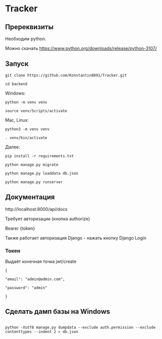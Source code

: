# Tracker

## Пререквизиты

Необходим python.

Можно скачать https://www.python.org/downloads/release/python-3107/

## Запуск

```
git clone https://github.com/Konstantin8891/Tracker.git

cd backend
```

Windows:

```
python -m venv venv

source venv/Scripts/activate
```

Mac, Linux:

```
python3 -m venv venv

. venv/bin/activate
```

Далее:

```
pip install -r requirements.txt

python manage.py migrate

python manage.py loaddata db.json

python manage.py runserver

```

## Документация

http://localhost:8000/api/docs

Требует авторизации (кнопка authorize)

Bearer {token}

Также работает авторизация Django - нажать кнопку Django Login

### Токен

Выдаёт конечная точка jwt/create

```
{

"email": "admin@admin.com",

"password": "admin"

}
```

## Сделать дамп базы на Windows

```

python -Xutf8 manage.py dumpdata --exclude auth.permission --exclude contenttypes --indent 2 > db.json

```